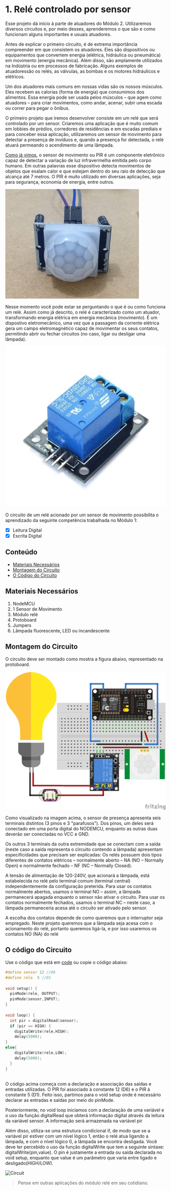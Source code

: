 # 1. Relé controlado por sensor
Esse projeto dá início à parte de atuadores do Módulo 2. Utilizaremos diversos circuitos e, por meio desses, aprenderemos o que são e como funcionam alguns importantes e usuais atuadores.

Antes de explicar o primeiro circuito, é de extrema importância compreender em que consistem os atuadores. Eles são dispositivos ou equipamentos que convertem energia (elétrica, hidráulica ou pneumática) em movimento (energia mecânica). Além disso, são amplamente utilizados na Indústria ou em processos de fabricação. Alguns exemplos de atuadoressão os relés, as válvulas, as bombas e os motores hidráulicos e elétricos. 

Um dos atuadores mais comuns em nossas vidas são os nossos músculos. Eles recebem as calorias (forma de energia) que consumimos dos alimentos. Essa energia pode ser usada pelos músculos – que agem como atuadores – para criar movimentos, como andar, acenar, subir uma escada ou correr para pegar o ônibus.

O primeiro projeto que iremos desenvolver consiste em um relé que será controlado por um sensor. Criaremos uma aplicação que é muito comum em lobbies de prédios, corredores de residências e em escadas prediais e para conceber essa aplicação, utilizaremos um sensor de movimento para detectar a presença de invíduos e, quando a presença for detectada, o relé atuará permeando o acendimento de uma lâmpada.

[Como já vimos](https://github.com/PETEletricaUFBA/automacao-iot-nodemcu/tree/master/M%C3%B3dulo%202/Sensores/1.%20Sensor%20de%20presen%C3%A7a%20PIR), o sensor de movimento ou PIR é um componente eletrônico capaz de detectar a variação de luz infravermelha emitida pelo corpo humano. Em outras palavras esse dispositivo detecta movimentos de objetos que exalam calor e que estejam dentro do seu raio de detecção que alcança até 7 metros. O PIR é muito utilizado em diversas aplicações, seja para segurança, economia de energia, entre outros. 

![sensor](assets/sensor.jpg)

Nesse momento você pode estar se perguntando o que é ou como funciona um relé. Assim como já descrito, o relé é caracterizado como um atuador, transformando energia elétrica em energia mecânica (movimento). É um dispostivo eletromecânico, uma vez que a passagem da corrente elétrica gera um campo eletromagnético capaz de movimentar os seus contatos, permitindo abrir ou fechar circuitos (no caso, ligar ou desligar uma lâmpada).

![rele](assets/rele.jpg)

O circuito de um relé acionado por um sensor de movimento possibilita o aprendizado da seguinte competência trabalhada no Módulo 1:

- [x] Leitura Digital
- [x] Escrita Digital

## Conteúdo
- [Materiais Necessários](#materiais-necessários)
- [Montagem do Circuito](#montagem-do-circuito)
- [O Código do Circuito](#o-c&oacute;digo-do-circuito)

## Materiais Necessários
1. NodeMCU
2. 1 Sensor de Movimento
3. Módulo relé
4. Protoboard
5. Jumpers
6. Lâmpada fluorescente, LED ou incandescente

## Montagem do Circuito
O circuito deve ser montado como mostra a figura abaixo, representado na protoboard. 

![Protoboard](assets/circuito.png)

Como visualizado na imagem acima, o sensor de presença apresenta seis terminais distintos (3 pinos e 3 "parafusos"). Dos pinos, um deles será conectado em uma porta digital do NODEMCU, enquanto as outras duas deverão ser conectadas no VCC e GND. 

Os outros 3 terminais da outra extremidade que se conectam com a saída (neste caso a saída representa o circuito contendo a lâmpada) apresentam especificidades que precisam ser explicadas: Os relés possuem dois tipos diferentes de contatos elétricos – normalmente aberto – NA (NO – Normally Open) e normalmente fechado – NF (NC – Normally Closed).

A tensão de alimentação de 120-240V, que acionará a lâmpada, está estabelecida no relé pelo terminal comum (terminal central) independentemente da configuração preterida. Para usar os contatos normalmente abertos, usamos o terminal NO – assim, a lâmpada permanecerá apagada enquanto o sensor não ativar o circuito. Para usar os contatos normalmente fechados, usamos o terminal NC – neste caso, a lâmpada permaneceria acesa até o circuito ser ativado pelo sensor.

A escolha dos contatos depende de como queremos que o interruptor seja empregado. Neste projeto queremos que a lâmpada seja acesa com o acionamento do relé, portanto queremos ligá-la, e por isso usaremos os contatos NO (NA) do relé

## O código do Circuito

Use o código que está em [code](code/code1.ino) ou copie o código abaixo:
 
```C++
#define sensor 12 //D6
#define rele  5 //D1

void setup() {
  pinMode(rele, OUTPUT);
  pinMode(sensor,INPUT);
}

void loop() {
  int pir = digitalRead(sensor);
  if (pir == HIGH) {
    digitalWrite(rele,HIGH);
    delay(5000);
}
else{
    digitalWrite(rele,LOW);
    delay(5000);
  }
}
  
```
O código acima começa com a declaração e associação das saídas e entradas utilizadas. O PIR foi associado à constante 12 (D6) e o PIR à constante 5 (D1). Feito isso, partimos para o void setup onde é necessário declarar as entradas e saídas por meio do pinMode.

Posteriormente, no void loop iniciamos com a declaração de uma variável e o uso da função digitalRead que obterá informação digital através da leitura da variável sensor. A informação será armazenada na variável pir

Além disso, utiliza-se uma estrutura condicional if, de modo que se a variável pir estiver com um nível lógico 1, então o relé atua ligando a lâmpada, e com o nível lógico 0, a lâmpada se encontra desligada. Você deve ter percebido o uso da função digitalWrite que tem a seguinte sintaxe: digitalWrite(pin,value). O pin é justamente a entrada ou saída declarada no void setup, enquanto que value é um parâmetro que varia entre ligado e desligado(HIGH/LOW).

![Circuit](assets/circuit.gif)

> Pense em outras aplicações do módulo relé em seu cotidiano. 

